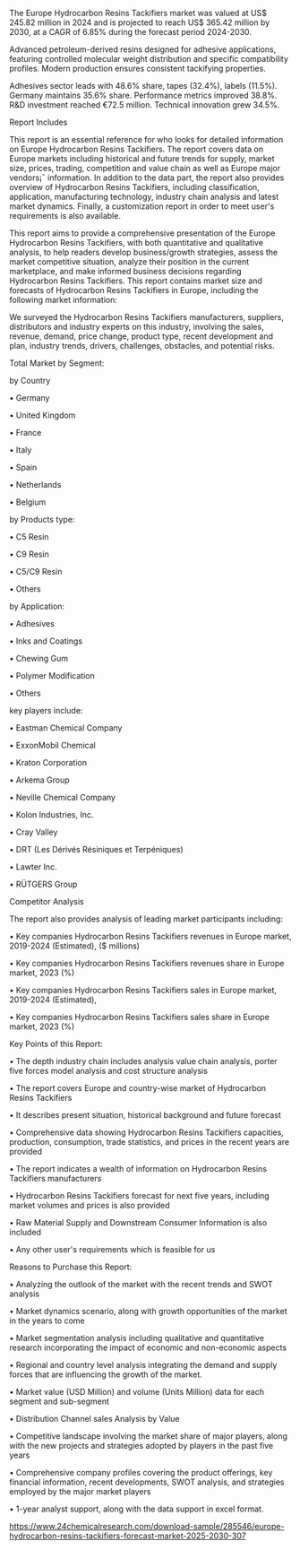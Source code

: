 The Europe Hydrocarbon Resins Tackifiers market was valued at US$ 245.82 million in 2024 and is projected to reach US$ 365.42 million by 2030, at a CAGR of 6.85% during the forecast period 2024-2030.

Advanced petroleum-derived resins designed for adhesive applications, featuring controlled molecular weight distribution and specific compatibility profiles. Modern production ensures consistent tackifying properties.

Adhesives sector leads with 48.6% share, tapes (32.4%), labels (11.5%). Germany maintains 35.6% share. Performance metrics improved 38.8%. R&D investment reached €72.5 million. Technical innovation grew 34.5%.

Report Includes

This report is an essential reference for who looks for detailed information on Europe Hydrocarbon Resins Tackifiers. The report covers data on Europe markets including historical and future trends for supply, market size, prices, trading, competition and value chain as well as Europe major vendors¡¯ information. In addition to the data part, the report also provides overview of Hydrocarbon Resins Tackifiers, including classification, application, manufacturing technology, industry chain analysis and latest market dynamics. Finally, a customization report in order to meet user's requirements is also available.

This report aims to provide a comprehensive presentation of the Europe Hydrocarbon Resins Tackifiers, with both quantitative and qualitative analysis, to help readers develop business/growth strategies, assess the market competitive situation, analyze their position in the current marketplace, and make informed business decisions regarding Hydrocarbon Resins Tackifiers. This report contains market size and forecasts of Hydrocarbon Resins Tackifiers in Europe, including the following market information:

We surveyed the Hydrocarbon Resins Tackifiers manufacturers, suppliers, distributors and industry experts on this industry, involving the sales, revenue, demand, price change, product type, recent development and plan, industry trends, drivers, challenges, obstacles, and potential risks.

Total Market by Segment:

by Country

•    Germany

•    United Kingdom

•    France

•    Italy

•    Spain

•    Netherlands

•    Belgium

by Products type:

•    C5 Resin

•    C9 Resin

•    C5/C9 Resin

•    Others

by Application:

•    Adhesives

•    Inks and Coatings

•    Chewing Gum

•    Polymer Modification

•    Others

key players include: 

•    Eastman Chemical Company

•    ExxonMobil Chemical

•    Kraton Corporation

•    Arkema Group

•    Neville Chemical Company

•    Kolon Industries, Inc.

•    Cray Valley

•    DRT (Les Dérivés Résiniques et Terpéniques)

•    Lawter Inc.

•    RÜTGERS Group

Competitor Analysis

The report also provides analysis of leading market participants including:

•    Key companies Hydrocarbon Resins Tackifiers revenues in Europe market, 2019-2024 (Estimated), ($ millions)

•    Key companies Hydrocarbon Resins Tackifiers revenues share in Europe market, 2023 (%)

•    Key companies Hydrocarbon Resins Tackifiers sales in Europe market, 2019-2024 (Estimated),

•    Key companies Hydrocarbon Resins Tackifiers sales share in Europe market, 2023 (%)

Key Points of this Report:

•    The depth industry chain includes analysis value chain analysis, porter five forces model analysis and cost structure analysis

•    The report covers Europe and country-wise market of Hydrocarbon Resins Tackifiers

•    It describes present situation, historical background and future forecast

•    Comprehensive data showing Hydrocarbon Resins Tackifiers capacities, production, consumption, trade statistics, and prices in the recent years are provided

•    The report indicates a wealth of information on Hydrocarbon Resins Tackifiers manufacturers

•    Hydrocarbon Resins Tackifiers forecast for next five years, including market volumes and prices is also provided

•    Raw Material Supply and Downstream Consumer Information is also included

•    Any other user's requirements which is feasible for us

Reasons to Purchase this Report:

•    Analyzing the outlook of the market with the recent trends and SWOT analysis

•    Market dynamics scenario, along with growth opportunities of the market in the years to come

•    Market segmentation analysis including qualitative and quantitative research incorporating the impact of economic and non-economic aspects

•    Regional and country level analysis integrating the demand and supply forces that are influencing the growth of the market.

•    Market value (USD Million) and volume (Units Million) data for each segment and sub-segment

•    Distribution Channel sales Analysis by Value

•    Competitive landscape involving the market share of major players, along with the new projects and strategies adopted by players in the past five years

•    Comprehensive company profiles covering the product offerings, key financial information, recent developments, SWOT analysis, and strategies employed by the major market players

•    1-year analyst support, along with the data support in excel format.

 https://www.24chemicalresearch.com/download-sample/285546/europe-hydrocarbon-resins-tackifiers-forecast-market-2025-2030-307
